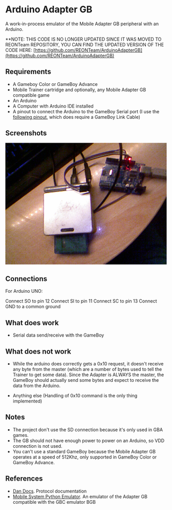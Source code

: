 # Arduino Adapter GB
A work-in-process emulator of the Mobile Adapter GB peripheral with an Arduino.

**NOTE: THIS CODE IS NO LONGER UPDATED SINCE IT WAS MOVED TO REONTeam REPOSITORY, YOU CAN FIND THE UPDATED VERSION OF THE CODE HERE: [https://github.com/REONTeam/ArduinoAdapterGB](https://github.com/REONTeam/ArduinoAdapterGB)

## Requirements
- A Gameboy Color or GameBoy Advance
- Mobile Trainer cartridge and optionally, any Mobile Adapter GB compatible game
- An Arduino
- A Computer with Arduino IDE installed
- A pinout to connect the Arduino to the GameBoy Serial port (I use the [following pinout](https://github.com/Palmr/gb-link-cable), which does require a GameBoy Link Cable)

## Screenshots
![GBA and Arduino](picturegbarduino.png)

## Connections

For Arduino UNO:

Connect SO to pin 12
Connect SI to pin 11
Connect SC to pin 13
Connect GND to a common ground

## What does work

- Serial data send/receive with the GameBoy

## What does not work

- While the arduino does correctly gets a 0x10 request, it doesn't receive any byte from the master (which are
a number of bytes used to tell the Trainer to get some data). Since the Adapter is ALWAYS the master, the GameBoy
should actually send some bytes and expect to receive the data from the Arduino.

- Anything else (Handling of 0x10 command is the only thing implemented)

## Notes

- The project don't use the SD connection because it's only used in GBA games.
- The GB should not have enough power to power on an Arduino, so VDD connection is not used.
- You can't use a standard GameBoy because the Mobile Adapter GB operates at a speed of 512Khz, only supported in GameBoy Color or GameBoy Advance.

## References

- [Dan Docs](https://shonumi.github.io/dandocs.html#magb). Protocol documentation
- [Mobile System Python Emulator](https://github.com/Incineroar/MobileAdapterGB/blob/master/mobilesystem.py). An emulator of the Adapter GB compatible with the GBC emulator BGB
